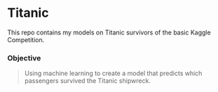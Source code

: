 # Titanic

This repo contains my models on Titanic survivors of the basic Kaggle Competition.

### Objective

> Using machine learning to create a model that predicts which passengers survived the Titanic shipwreck.
